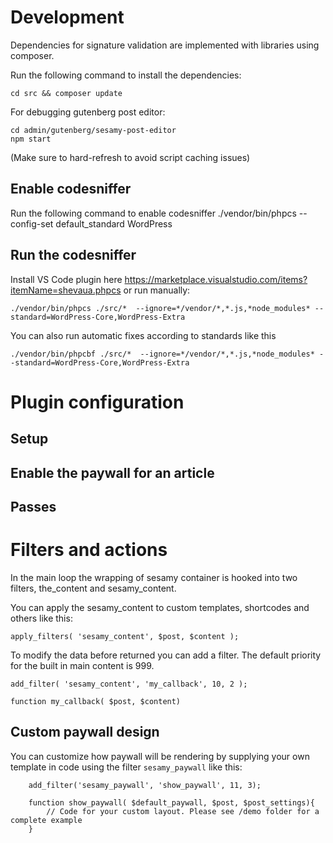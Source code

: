 # Development

Dependencies for signature validation are implemented with libraries using composer. 

Run the following command to install the dependencies:

    cd src && composer update


For debugging gutenberg post editor:

    cd admin/gutenberg/sesamy-post-editor
    npm start

(Make sure to hard-refresh to avoid script caching issues)

## Enable codesniffer

Run the following command to enable codesniffer
    ./vendor/bin/phpcs --config-set default_standard WordPress


## Run the codesniffer

Install VS Code plugin here https://marketplace.visualstudio.com/items?itemName=shevaua.phpcs or run manually:

    ./vendor/bin/phpcs ./src/*  --ignore=*/vendor/*,*.js,*node_modules* --standard=WordPress-Core,WordPress-Extra

You can also run automatic fixes according to standards like this

    ./vendor/bin/phpcbf ./src/*  --ignore=*/vendor/*,*.js,*node_modules* --standard=WordPress-Core,WordPress-Extra

# Plugin configuration

## Setup


## Enable the paywall for an article

## Passes


# Filters and actions

In the main loop the wrapping of sesamy container is hooked into two filters, the_content and sesamy_content.

You can apply the sesamy_content to custom templates, shortcodes and others like this:

    apply_filters( 'sesamy_content', $post, $content );

To modify the data before returned you can add a filter. The default priority for the built in main content is 999.

    add_filter( 'sesamy_content', 'my_callback', 10, 2 );

    function my_callback( $post, $content)


## Custom paywall design

You can customize how paywall will be rendering by supplying your own template in code using the filter `sesamy_paywall` like this:

        add_filter('sesamy_paywall', 'show_paywall', 11, 3);

        function show_paywall( $default_paywall, $post, $post_settings){
            // Code for your custom layout. Please see /demo folder for a complete example
        }
